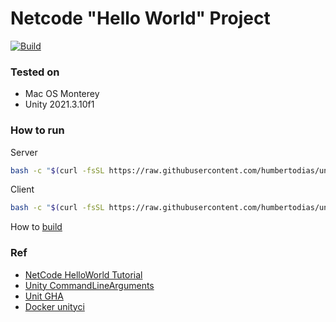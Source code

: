 # Netcode "Hello World" Project

[![Build](https://github.com/humbertodias/unity-netcode-helloworld/actions/workflows/main.yml/badge.svg)](https://github.com/humbertodias/unity-netcode-helloworld/actions/workflows/main.yml)


### Tested on

* Mac OS Monterey
* Unity 2021.3.10f1

### How to run

Server

```sh
bash -c "$(curl -fsSL https://raw.githubusercontent.com/humbertodias/unity-netcode-helloworld/main/server.sh)"
```

Client

```sh
bash -c "$(curl -fsSL https://raw.githubusercontent.com/humbertodias/unity-netcode-helloworld/main/client.sh)"
```

How to [build](Build.md)

### Ref

* [NetCode HelloWorld Tutorial](https://docs-multiplayer.unity3d.com/netcode/current/tutorials/helloworld)
* [Unity CommandLineArguments](https://docs.unity.cn/530/Documentation/Manual/CommandLineArguments.html)
* [Unit GHA](https://isaacbroyles.com/gamedev/2020/07/04/unity-github-actions.html)
* [Docker unityci](https://hub.docker.com/r/unityci/editor/tags)